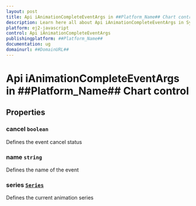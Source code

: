 ```yaml
---
layout: post
title: Api iAnimationCompleteEventArgs in ##Platform_Name## Chart control | Syncfusion
description: Learn here all about Api iAnimationCompleteEventArgs in Syncfusion ##Platform_Name## Chart control of Syncfusion Essential JS 2 and more.
platform: ej2-javascript
control: Api iAnimationCompleteEventArgs 
publishingplatform: ##Platform_Name##
documentation: ug
domainurl: ##DomainURL##
---
```


# Api iAnimationCompleteEventArgs in ##Platform_Name## Chart control

## Properties

### cancel `boolean`

Defines the event cancel status

### name `string`

Defines the name of the event

### series [`Series`](./api-series.html)

Defines the current animation series
